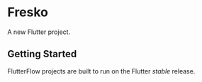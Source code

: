 # Fresko

A new Flutter project.

## Getting Started

FlutterFlow projects are built to run on the Flutter _stable_ release.
